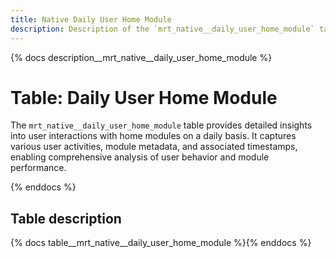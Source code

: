 ```yaml
---
title: Native Daily User Home Module
description: Description of the `mrt_native__daily_user_home_module` table.
---
```


{% docs description__mrt_native__daily_user_home_module %}

# Table: Daily User Home Module

The `mrt_native__daily_user_home_module` table provides detailed insights into user interactions with home modules on a daily basis. It captures various user activities, module metadata, and associated timestamps, enabling comprehensive analysis of user behavior and module performance.

{% enddocs %}


## Table description

{% docs table__mrt_native__daily_user_home_module  %}{% enddocs %}
